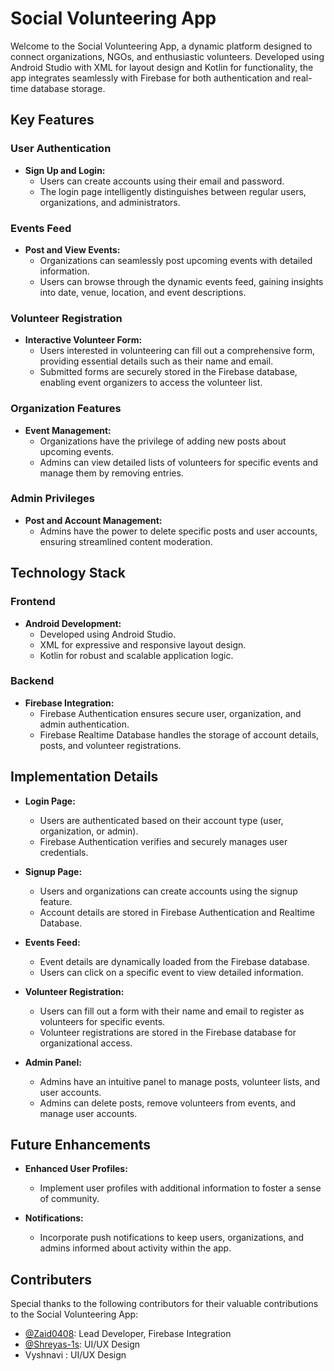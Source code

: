 # Social Volunteering App

Welcome to the Social Volunteering App, a dynamic platform designed to connect organizations, NGOs, and enthusiastic volunteers. Developed using Android Studio with XML for layout design and Kotlin for functionality, the app integrates seamlessly with Firebase for both authentication and real-time database storage.

## Key Features

### User Authentication

- **Sign Up and Login:**
  - Users can create accounts using their email and password.
  - The login page intelligently distinguishes between regular users, organizations, and administrators.

### Events Feed

- **Post and View Events:**
  - Organizations can seamlessly post upcoming events with detailed information.
  - Users can browse through the dynamic events feed, gaining insights into date, venue, location, and event descriptions.

### Volunteer Registration

- **Interactive Volunteer Form:**
  - Users interested in volunteering can fill out a comprehensive form, providing essential details such as their name and email.
  - Submitted forms are securely stored in the Firebase database, enabling event organizers to access the volunteer list.

### Organization Features

- **Event Management:**
  - Organizations have the privilege of adding new posts about upcoming events.
  - Admins can view detailed lists of volunteers for specific events and manage them by removing entries.

### Admin Privileges

- **Post and Account Management:**
  - Admins have the power to delete specific posts and user accounts, ensuring streamlined content moderation.

## Technology Stack

### Frontend

- **Android Development:**
  - Developed using Android Studio.
  - XML for expressive and responsive layout design.
  - Kotlin for robust and scalable application logic.

### Backend

- **Firebase Integration:**
  - Firebase Authentication ensures secure user, organization, and admin authentication.
  - Firebase Realtime Database handles the storage of account details, posts, and volunteer registrations.

## Implementation Details

- **Login Page:**
  - Users are authenticated based on their account type (user, organization, or admin).
  - Firebase Authentication verifies and securely manages user credentials.

- **Signup Page:**
  - Users and organizations can create accounts using the signup feature.
  - Account details are stored in Firebase Authentication and Realtime Database.

- **Events Feed:**
  - Event details are dynamically loaded from the Firebase database.
  - Users can click on a specific event to view detailed information.

- **Volunteer Registration:**
  - Users can fill out a form with their name and email to register as volunteers for specific events.
  - Volunteer registrations are stored in the Firebase database for organizational access.

- **Admin Panel:**
  - Admins have an intuitive panel to manage posts, volunteer lists, and user accounts.
  - Admins can delete posts, remove volunteers from events, and manage user accounts.

## Future Enhancements

- **Enhanced User Profiles:**
  - Implement user profiles with additional information to foster a sense of community.

- **Notifications:**
  - Incorporate push notifications to keep users, organizations, and admins informed about activity within the app.

## Contributers
Special thanks to the following contributors for their valuable contributions to the Social Volunteering App:

- [@Zaid0408](https://github.com/Zaid0408): Lead Developer, Firebase Integration
- [@Shreyas-1s](https://github.com/Shreyas-1s): UI/UX Design
- Vyshnavi : UI/UX Design
